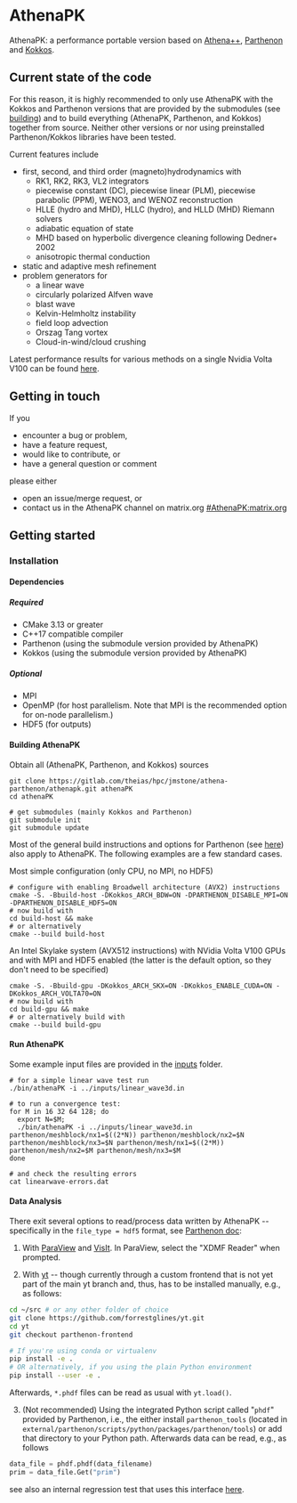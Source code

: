 # AthenaPK

AthenaPK: a performance portable version based on [Athena++](https://github.com/PrincetonUniversity/athena-public-version),  [Parthenon](https://github.com/lanl/parthenon) and [Kokkos](https://github.com/kokkos/kokkos).

## Current state of the code

For this reason, it is highly recommended to only use AthenaPK with the Kokkos and Parthenon versions that are provided by the submodules (see [building](#building)) and to build everything (AthenaPK, Parthenon, and Kokkos) together from source.
Neither other versions or nor using preinstalled Parthenon/Kokkos libraries have been tested.

Current features include
- first, second, and third order (magneto)hydrodynamics with
  - RK1, RK2, RK3, VL2 integrators
  - piecewise constant (DC), piecewise linear (PLM), piecewise parabolic (PPM), WENO3, and WENOZ reconstruction
  - HLLE (hydro and MHD), HLLC (hydro), and HLLD (MHD) Riemann solvers
  - adiabatic equation of state
  - MHD based on hyperbolic divergence cleaning following Dedner+ 2002
  - anisotropic thermal conduction
- static and adaptive mesh refinement
- problem generators for
  - a linear wave
  - circularly polarized Alfven wave
  - blast wave
  - Kelvin-Helmholtz instability
  - field loop advection
  - Orszag Tang vortex
  - Cloud-in-wind/cloud crushing

Latest performance results for various methods on a single Nvidia Volta V100 can be found [here](https://gitlab.com/theias/hpc/jmstone/athena-parthenon/athenapk/-/jobs/artifacts/main/file/build-cuda/tst/regression/outputs/performance/performance.png?job=cuda-regression).

## Getting in touch

If you
* encounter a bug or problem,
* have a feature request,
* would like to contribute, or
* have a general question or comment

please either
- open an issue/merge request, or
- contact us in the AthenaPK channel on matrix.org [#AthenaPK:matrix.org](https://app.element.io/#/room/#AthenaPK:matrix.org)

## Getting started

### Installation

#### Dependencies

##### Required

* CMake 3.13 or greater
* C++17 compatible compiler
* Parthenon (using the submodule version provided by AthenaPK)
* Kokkos (using the submodule version provided by AthenaPK)

##### Optional

* MPI
* OpenMP (for host parallelism. Note that MPI is the recommended option for on-node parallelism.)
* HDF5 (for outputs)

#### Building AthenaPK

Obtain all (AthenaPK, Parthenon, and Kokkos) sources

    git clone https://gitlab.com/theias/hpc/jmstone/athena-parthenon/athenapk.git athenaPK
    cd athenaPK

    # get submodules (mainly Kokkos and Parthenon)
    git submodule init
    git submodule update

Most of the general build instructions and options for Parthenon (see [here](https://github.com/lanl/parthenon/blob/develop/docs/building.md)) also apply to AthenaPK.
The following examples are a few standard cases.

Most simple configuration (only CPU, no MPI, no HDF5)

    # configure with enabling Broadwell architecture (AVX2) instructions
    cmake -S. -Bbuild-host -DKokkos_ARCH_BDW=ON -DPARTHENON_DISABLE_MPI=ON -DPARTHENON_DISABLE_HDF5=ON
    # now build with
    cd build-host && make
    # or alternatively
    cmake --build build-host

An Intel Skylake system (AVX512 instructions) with NVidia Volta V100 GPUs and with MPI and HDF5 enabled (the latter is the default option, so they don't need to be specified)

    cmake -S. -Bbuild-gpu -DKokkos_ARCH_SKX=ON -DKokkos_ENABLE_CUDA=ON -DKokkos_ARCH_VOLTA70=ON
    # now build with
    cd build-gpu && make
    # or alternatively build with
    cmake --build build-gpu

#### Run AthenaPK

Some example input files are provided in the [inputs](inputs/) folder.

    # for a simple linear wave test run
    ./bin/athenaPK -i ../inputs/linear_wave3d.in

    # to run a convergence test:
    for M in 16 32 64 128; do
      export N=$M;
      ./bin/athenaPK -i ../inputs/linear_wave3d.in parthenon/meshblock/nx1=$((2*N)) parthenon/meshblock/nx2=$N parthenon/meshblock/nx3=$N parthenon/mesh/nx1=$((2*M)) parthenon/mesh/nx2=$M parthenon/mesh/nx3=$M
    done

    # and check the resulting errors
    cat linearwave-errors.dat

#### Data Analysis

There exit several options to read/process data written by AthenaPK -- specifically in
the `file_type = hdf5` format, see
[Parthenon doc](https://github.com/lanl/parthenon/blob/develop/docs/outputs.md):

1. With [ParaView](https://www.paraview.org/) and
[VisIt](https://wci.llnl.gov/simulation/computer-codes/visit/).
In ParaView, select the "XDMF Reader" when prompted.

2. With [yt](https://yt-project.org/) -- though currently through a custom frontend
that is not yet part of the main yt branch and, thus, has to be installed manually, e.g.,
as follows:
```bash
cd ~/src # or any other folder of choice
git clone https://github.com/forrestglines/yt.git
cd yt
git checkout parthenon-frontend

# If you're using conda or virtualenv
pip install -e .
# OR alternatively, if you using the plain Python environment
pip install --user -e .
```
Afterwards, `*.phdf` files can be read as usual with `yt.load()`.

3. (Not recommended) Using the integrated Python script called "`phdf`" provided by Parthenon,
i.e., the either install `parthenon_tools`
(located in `external/parthenon/scripts/python/packages/parthenon/tools`) or add
that directory to your Python path.
Afterwards data can be read, e.g., as follows
```Python
data_file = phdf.phdf(data_filename)
prim = data_file.Get("prim")
```
see also an internal regression test that uses this interface [here](tst/regression/test_suites/aniso_therm_cond_ring_conv/aniso_therm_cond_ring_conv.py).
